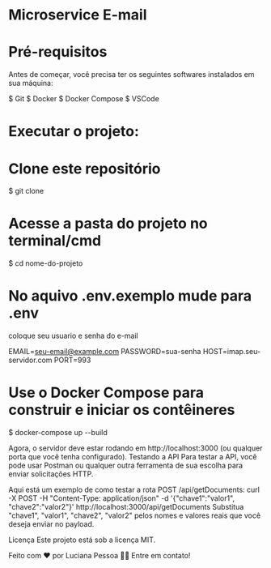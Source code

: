 # Microservice E-mail
 
# Pré-requisitos
Antes de começar, você precisa ter os seguintes softwares instalados em sua máquina:

$ Git
$ Docker
$ Docker Compose
$ VSCode

# Executar o projeto:

# Clone este repositório
$ git clone <url-do-repositorio>

# Acesse a pasta do projeto no terminal/cmd
$ cd nome-do-projeto

# No aquivo .env.exemplo mude para .env 

coloque seu usuario e senha do e-mail

EMAIL=seu-email@example.com
PASSWORD=sua-senha
HOST=imap.seu-servidor.com
PORT=993


# Use o Docker Compose para construir e iniciar os contêineres
$ docker-compose up --build

Agora, o servidor deve estar rodando em http://localhost:3000 (ou qualquer porta que você tenha configurado).
Testando a API
Para testar a API, você pode usar Postman ou qualquer outra ferramenta de sua escolha para enviar solicitações HTTP.

Aqui está um exemplo de como testar a rota POST /api/getDocuments:
curl -X POST -H "Content-Type: application/json" -d '{"chave1":"valor1", "chave2":"valor2"}' http://localhost:3000/api/getDocuments
Substitua "chave1", "valor1", "chave2", "valor2" pelos nomes e valores reais que você deseja enviar no payload.

Licença
Este projeto está sob a licença MIT.

Feito com ❤️ por Luciana Pessoa 👋🏽 Entre em contato!
